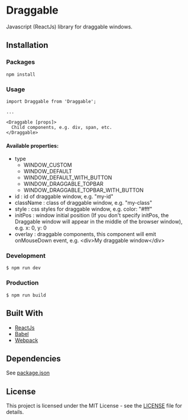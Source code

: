 # Draggable
Javascript (ReactJs) library for draggable windows.

## Installation

### Packages
```
npm install
```

### Usage
```
import Draggable from 'Draggable';

...

<Draggable [props]>
  Child components, e.g. div, span, etc.
</Draggable>
```

#### Available properties:
  * type
    - WINDOW_CUSTOM
    - WINDOW_DEFAULT
    - WINDOW_DEFAULT_WITH_BUTTON
    - WINDOW_DRAGGABLE_TOPBAR
    - WINDOW_DRAGGABLE_TOPBAR_WITH_BUTTON
  * id : id of draggable window, e.g. "my-id"
  * className : class of draggable window, e.g. "my-class"
  * style : css styles for draggable window, e.g. color: "#fff"
  * initPos : window initial position (If you don't specify initPos, the Draggable window will appear in the middle of the browser window), e.g. x: 0, y: 0
  * overlay : draggable components, this component will emit onMouseDown event, e.g. \<div>My draggable window\</div>

### Development
```
$ npm run dev
```

### Production
```
$ npm run build
```

## Built With
* [ReactJs](https://reactjs.org/)
* [Babel](https://babeljs.io/)
* [Webpack](https://webpack.js.org/)

## Dependencies
See [package.json](package.json)

## License
This project is licensed under the MIT License - see the [LICENSE](LICENSE) file for details.
